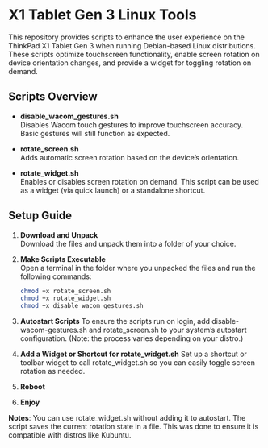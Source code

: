 # X1 Tablet Gen 3 Linux Tools

This repository provides scripts to enhance the user experience on the ThinkPad X1 Tablet Gen 3 when running Debian-based Linux distributions. These scripts optimize touchscreen functionality, enable screen rotation on device orientation changes, and provide a widget for toggling rotation on demand.

## Scripts Overview

- **disable_wacom_gestures.sh**  
  Disables Wacom touch gestures to improve touchscreen accuracy. Basic gestures will still function as expected.

- **rotate_screen.sh**  
  Adds automatic screen rotation based on the device’s orientation.

- **rotate_widget.sh**  
  Enables or disables screen rotation on demand. This script can be used as a widget (via quick launch) or a standalone shortcut.

## Setup Guide

1. **Download and Unpack**  
   Download the files and unpack them into a folder of your choice.

2. **Make Scripts Executable**  
   Open a terminal in the folder where you unpacked the files and run the following commands:
   ```bash
   chmod +x rotate_screen.sh
   chmod +x rotate_widget.sh
   chmod +x disable_wacom_gestures.sh
   ```
3. **Autostart Scripts**
To ensure the scripts run on login, add disable-wacom-gestures.sh and rotate_screen.sh to your system’s autostart configuration. (Note: the process varies depending on your distro.)

4. **Add a Widget or Shortcut for rotate_widget.sh**
Set up a shortcut or toolbar widget to call rotate_widget.sh so you can easily toggle screen rotation as needed.

5. **Reboot**

6. **Enjoy**

**Notes**:
You can use rotate_widget.sh without adding it to autostart. The script saves the current rotation state in a file. This was done to ensure it is compatible with distros like Kubuntu.
